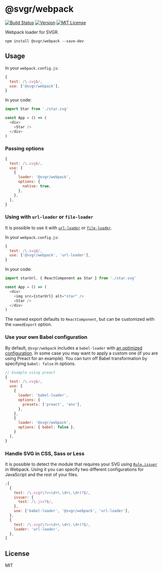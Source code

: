 # @svgr/webpack

[![Build Status](https://img.shields.io/travis/gregberge/svgr.svg)](https://travis-ci.org/gregberge/svgr)
[![Version](https://img.shields.io/npm/v/@svgr/webpack.svg)](https://www.npmjs.com/package/@svgr/webpack)
[![MIT License](https://img.shields.io/npm/l/@svgr/webpack.svg)](https://github.com/gregberge/svgr/blob/master/LICENSE)

Webpack loader for SVGR.

```
npm install @svgr/webpack --save-dev
```

## Usage

In your `webpack.config.js`:

```js
{
  test: /\.svg$/,
  use: ['@svgr/webpack'],
}
```

In your code:

```js
import Star from './star.svg'

const App = () => (
  <div>
    <Star />
  </div>
)
```

### Passing options

```js
{
  test: /\.svg$/,
  use: [
    {
      loader: '@svgr/webpack',
      options: {
        native: true,
      },
    },
  ],
}
```

### Using with `url-loader` or `file-loader`

It is possible to use it with [`url-loader`](https://github.com/webpack-contrib/url-loader) or [`file-loader`](https://github.com/webpack-contrib/file-loader).

In your `webpack.config.js`:

```js
{
  test: /\.svg$/,
  use: ['@svgr/webpack', 'url-loader'],
}
```

In your code:

```js
import starUrl, { ReactComponent as Star } from './star.svg'

const App = () => (
  <div>
    <img src={starUrl} alt="star" />
    <Star />
  </div>
)
```

The named export defaults to `ReactComponent`, but can be customized with the `namedExport` option.

### Use your own Babel configuration

By default, `@svgr/webpack` includes a `babel-loader` with [an optimized configuration](https://github.com/gregberge/svgr/blob/master/packages/webpack/src/index.js). In some case you may want to apply a custom one (if you are using Preact for an example). You can turn off Babel transformation by specifying `babel: false` in options.

```js
// Example using preact
{
  test: /\.svg$/,
  use: [
    {
      loader: 'babel-loader',
      options: {
        presets: ['preact', 'env'],
      },
    },
    {
      loader: '@svgr/webpack',
      options: { babel: false },
    }
  ],
}
```

### Handle SVG in CSS, Sass or Less

It is possible to detect the module that requires your SVG using [`Rule.issuer`](https://webpack.js.org/configuration/module/#rule-issuer) in Webpack. Using it you can specify two different configurations for JavaScript and the rest of your files.

```js
;[
  {
    test: /\.svg(\?v=\d+\.\d+\.\d+)?$/,
    issuer: {
      test: /\.jsx?$/,
    },
    use: ['babel-loader', '@svgr/webpack', 'url-loader'],
  },
  {
    test: /\.svg(\?v=\d+\.\d+\.\d+)?$/,
    loader: 'url-loader',
  },
]
```

## License

MIT
